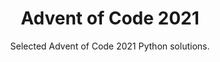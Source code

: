 <b><h1 align="center">Advent of Code 2021</h1></b>

<p align="center">Selected Advent of Code 2021 Python solutions.</p>

